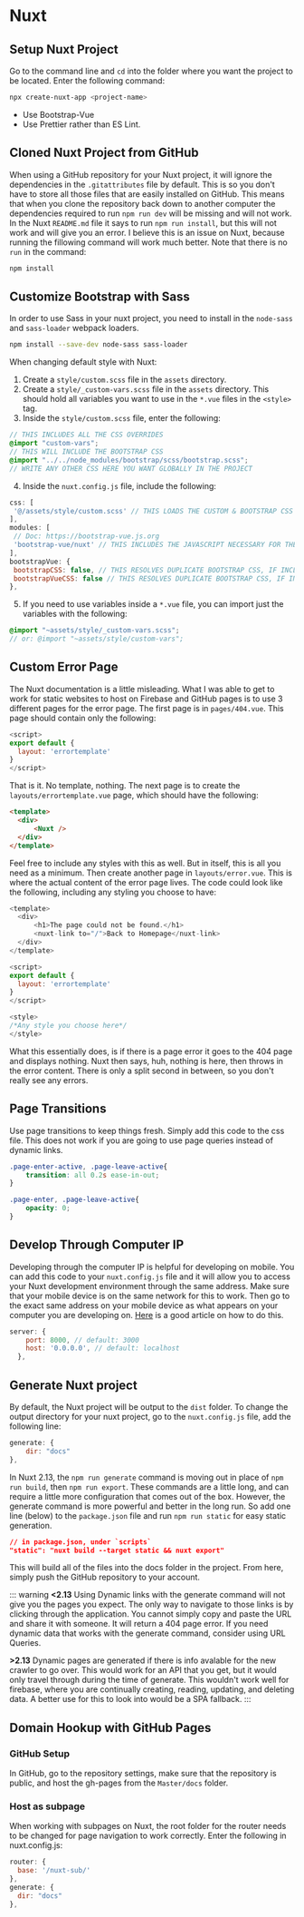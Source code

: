 # Nuxt

## Setup Nuxt Project

Go to the command line and `cd` into the folder where you want the project to be located. Enter the following command:

```bash
npx create-nuxt-app <project-name>
```

- Use Bootstrap-Vue
- Use Prettier rather than ES Lint.

## Cloned Nuxt Project from GitHub

When using a GitHub repository for your Nuxt project, it will ignore the dependencies in the `.gitattributes` file by default. This is so you don't have to store all those files that are easily installed on GitHub. This means that when you clone the repository back down to another computer the dependencies required to run `npm run dev` will be missing and will not work. In the Nuxt `README.md` file it says to run `npm run install`, but this will not work and will give you an error. I believe this is an issue on Nuxt, because running the fillowing command will work much better. Note that there is no `run` in the command:

```bash
npm install
```

## Customize Bootstrap with Sass

In order to use Sass in your nuxt project, you need to install in the `node-sass` and `sass-loader` webpack loaders.

```bash
npm install --save-dev node-sass sass-loader
```

When changing default style with Nuxt:

1. Create a `style/custom.scss` file in the `assets` directory.
2. Create a `style/_custom-vars.scss` file in the `assets` directory. This should hold all variables you want to use in the `*.vue` files in the `<style>` tag.
3. Inside the `style/custom.scss` file, enter the following:

```scss
// THIS INCLUDES ALL THE CSS OVERRIDES
@import "custom-vars";
// THIS WILL INCLUDE THE BOOTSTRAP CSS
@import "../../node_modules/bootstrap/scss/bootstrap.scss";
// WRITE ANY OTHER CSS HERE YOU WANT GLOBALLY IN THE PROJECT
```

4. Inside the `nuxt.config.js` file, include the following:

```js
css: [
 '@/assets/style/custom.scss' // THIS LOADS THE CUSTOM & BOOTSTRAP CSS
],
modules: [
 // Doc: https://bootstrap-vue.js.org
 'bootstrap-vue/nuxt' // THIS INCLUDES THE JAVASCRIPT NECESSARY FOR THE MOBILE NAVBAR, MODAL, ETC.
],
bootstrapVue: {
 bootstrapCSS: false, // THIS RESOLVES DUPLICATE BOOTSTRAP CSS, IF INCLUDED IN THE CUSTOM.SCSS
 bootstrapVueCSS: false // THIS RESOLVES DUPLICATE BOOTSTRAP CSS, IF INCLUDED IN THE CUSTOM.SCSS
},
```

5. If you need to use variables inside a `*.vue` file, you can import just the variables with the following:

```scss
@import "~assets/style/_custom-vars.scss";
// or: @import "~assets/style/custom-vars";
```

## Custom Error Page

The Nuxt documentation is a little misleading. What I was able to get to work for static websites to host on Firebase and GitHub pages is to use 3 different pages for the error page. The first page is in `pages/404.vue`. This page should contain only the following:

``` js
<script>
export default {
  layout: 'errortemplate'
}
</script>
```

That is it. No template, nothing. The next page is to create the `layouts/errortemplate.vue` page, which should have the following:

``` html
<template>
  <div>
      <Nuxt />
  </div>
</template>
```

Feel free to include any styles with this as well. But in itself, this is all you need as a minimum. Then create another page in `layouts/error.vue`. This is where the actual content of the error page lives. The code could look like the following, including any styling you choose to have:

``` js
<template>
  <div>
      <h1>The page could not be found.</h1>
      <nuxt-link to="/">Back to Homepage</nuxt-link>
  </div>
</template>

<script>
export default {
  layout: 'errortemplate'
}
</script>

<style>
/*Any style you choose here*/
</style>
```

What this essentially does, is if there is a page error it goes to the 404 page and displays nothing. Nuxt then says, huh, nothing is here, then throws in the error content. There is only a split second in between, so you don't really see any errors.

## Page Transitions

Use page transitions to keep things fresh. Simply add this code to the css file. This does not work if you are going to use page queries instead of dynamic links.

``` css
.page-enter-active, .page-leave-active{
    transition: all 0.2s ease-in-out;
}

.page-enter, .page-leave-active{
    opacity: 0;
}
```

## Develop Through Computer IP

Developing through the computer IP is helpful for developing on mobile. You can add this code to your `nuxt.config.js` file and it will allow you to access your Nuxt development environment through the same address. Make sure that your mobile device is on the same network for this to work. Then go to the exact same address on your mobile device as what appears on your computer you are developing on. [Here](https://medium.com/@jpoechill/access-your-nuxt-js-development-server-on-mobile-a4d67ac88bc6) is a good article on how to do this.

``` js
server: {     
    port: 8000, // default: 3000     
    host: '0.0.0.0', // default: localhost   
  }, 
```

## Generate Nuxt project

By default, the Nuxt project will be output to the `dist` folder. To change the output directory for your nuxt project, go to the `nuxt.config.js` file, add the following line:

```js
generate: {
    dir: "docs"
},
```

In Nuxt 2.13, the `npm run generate` command is moving out in place of `npm run build`, then `npm run export`. These commands are a little long, and can require a little more configuration that comes out of the box. However, the generate command is more powerful and better in the long run. So add one line (below) to the `package.json` file and run `npm run static` for easy static generation.

```json
// in package.json, under `scripts`
"static": "nuxt build --target static && nuxt export"
```

This will build all of the files into the docs folder in the project. From here, simply push the GitHub repository to your account.

::: warning
**\<2.13** Using Dynamic links with the generate command will not give you the pages you expect. The only way to navigate to those links is by clicking through the application. You cannot simply copy and paste the URL and share it with someone. It will return a 404 page error. If you need dynamic data that works with the generate command, consider using URL Queries.

**\>2.13** Dynamic pages are generated if there is info avalable for the new crawler to go over. This would work for an API that you get, but it would only travel through during the time of generate. This wouldn't work well for firebase, where you are continually creating, reading, updating, and deleting data. A better use for this to look into would be a SPA fallback.
:::

## Domain Hookup with GitHub Pages

### GitHub Setup

In GitHub, go to the repository settings, make sure that the repository is public, and host the gh-pages from the `Master/docs` folder.

### Host as subpage

When working with subpages on Nuxt, the root folder for the router needs to be changed for page navigation to work correctly. Enter the following in nuxt.config.js:

```js
router: {
  base: '/nuxt-sub/'
},
generate: {
  dir: "docs"
},
```
